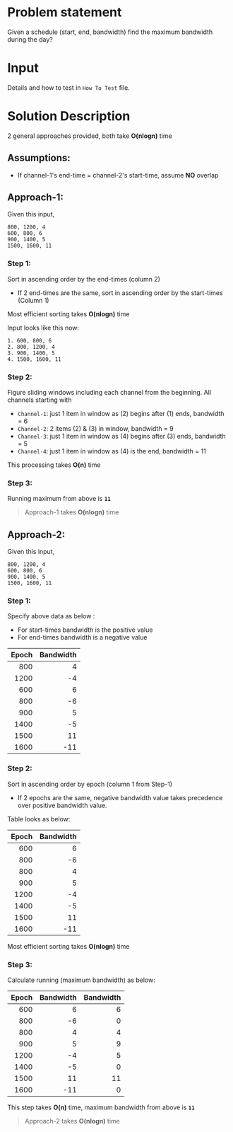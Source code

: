 # Problem statement

Given a schedule (start, end, bandwidth) find the maximum bandwidth during the day?
# Input
Details and how to test in `How To Test` file.

# Solution Description
2 general approaches provided, both take **O(nlogn)** time
## Assumptions:
* If channel-1's end-time = channel-2's start-time, assume **NO** overlap
## Approach-1:
Given this input,
```
800, 1200, 4
600, 800, 6
900, 1400, 5
1500, 1600, 11
```
### Step 1: 
Sort in ascending order by the end-times (column 2)
* If 2 end-times are the same, sort in ascending order by the start-times (Column 1)

Most efficient sorting takes **O(nlogn)** time

Input looks like this now:
```
1. 600, 800, 6
2. 800, 1200, 4
3. 900, 1400, 5
4. 1500, 1600, 11
```
### Step 2: 
Figure sliding windows including each channel from the beginning.
All channels starting with
* `Channel-1`: just 1 item in window as (2) begins after (1) ends, bandwidth = 6
* `Channel-2`: 2 items (2) & (3) in window, bandwidth = 9
* `Channel-3`: just 1 item in window as (4) begins after (3) ends, bandwidth = 5
* `Channel-4`: just 1 item in window as (4) is the end, bandwidth = 11

This processing takes **O(n)** time
### Step 3: 
Running maximum from above is **`11`**
> Approach-1 takes **O(nlogn)** time
## Approach-2:
Given this input,
```
800, 1200, 4
600, 800, 6
900, 1400, 5
1500, 1600, 11
```
### Step 1:
Specify above data as below :
* For start-times bandwidth is the positive value
* For end-times bandwidth is a negative value

| Epoch | Bandwidth |
| ----: | --------: |
| 800   | 4         |
| 1200  | -4        |
| 600   | 6         |
| 800   | -6        |
| 900   | 5         |
| 1400  | -5        |
| 1500  | 11        |
| 1600  | -11       |

### Step 2:
Sort in ascending order by epoch (column 1 from Step-1)
* If 2 epochs are the same, negative bandwidth value takes precedence over positive bandwidth value.

Table looks as below:

| Epoch | Bandwidth |
| ----: | --------: |
| 600   | 6         |
| 800   | -6        |
| 800   | 4         |
| 900   | 5         |
| 1200  | -4        |
| 1400  | -5        |
| 1500  | 11        |
| 1600  | -11       |

Most efficient sorting takes **O(nlogn)** time
### Step 3:
Calculate running (maximum bandwidth) as below:

| Epoch | Bandwidth | Bandwidth |
| ----: | --------: | --------: |
| 600   | 6         | 6         |
| 800   | -6        | 0         |
| 800   | 4         | 4         |
| 900   | 5         | 9         |
| 1200  | -4        | 5         |
| 1400  | -5        | 0         |
| 1500  | 11        | 11        |
| 1600  | -11       | 0         |

This step takes **O(n)** time, maximum bandwidth from above is **`11`**

> Approach-2 takes **O(nlogn)** time

